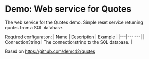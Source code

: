 # Demo: Web service for Quotes
The web service for the Quotes demo. Simple reset service returning quotes from a SQL database.

Required configuration:
| Name | Description | Example |
|---|---|---|
| ConnectionString | The connectionstring to the SQL database. | 

Based on https://github.com/demo42/quotes